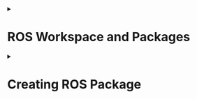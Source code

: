 <!-- http://wiki.ros.org/ROS/Tutorials/NavigatingTheFilesystem<br>
http://wiki.ros.org/ROS/Tutorials/CreatingPackage<br>
http://wiki.ros.org/ROS/Tutorials/BuildingPackages<br> -->

<details>
  <summary><h1>ROS Workspace and Packages</h1></summary>
 ​	A workspace is a set of directories (or folders) where you store related pieces of ROS code. The official name for workspaces in ROS is catkin workspaces.

​	Consider a simple drone project like the ones you have done in AeroNav Event. In that event we have provided you a basic PID controller and you have written program to follow a path and count the number of boxes along the way. So, basically there were 3 parts 
  1. Drone Controller
  2. Following the path
  3. Count boxes using camera 

​	All the 3 parts were programmed in a controller.py file which made the code a huge mess. In ROS we can use separate code files of a single part (Ex: drone controller) kept in separate folders called **packages**. Example: there is a famous open source package called PX4 which is used to control drone in ROS. So handling code files in ROS is simple and easier.

  <h3>File Structure of Workspace</h3>
  
   ```bash
    .
└── ros_ws
    └── src
        ├── Package1
        ├── Package2
        └── Package3
  ```
  
  <h3>Creating a Workspace</h3>
  
   ```bash
   mkdir -p ~/catkin_ws/src
   cd ~/catkin_ws/
  ```

</details>

<details>
  <summary><h1>Creating ROS Package</h1></summary>
  
  ```bash
   catkin_create_pkg path_follower rospy roscpp 
  ```
  
  The above command is used to create package in ROS
  The command contains 3 parts 
  1. catkin_create_pkg : which indicates your creating package
  2. path_follower : package name (The folder name in which you keep your code files)
  3. rospy roscpp : These are dependecies for the package 
  
  For example if you need to create a package for path following you need a controller. You can use the open source PX4 controller. Hence in the code which u write u need to use the PX4 functions to control drone So, PX4 should be depedency for your package. 
  
  roscpp is the package which you need to keep as dependency when your coding in C++
  
  rospy is the package which you need to keep as dependency when your coding in python
  
   To list dependencies we use below command
  ```bash
    rospack depends1 path_follower 
  ```
  Here depends1 represents the 1st order dependencies of package like rospy roscpp for the above package. Dependency packages of 1st order packages are called indirect depedencies 
  
  <h3>Buildng the Package</h3>
  
  As you know in ROS we can use multiple code files to integrate all code files, to use functionalities of all code files we need to build the package.
  For building the package we use CMake and Catkin Build.
  In home directory type below commands to build all packages in the worksapce at once
  
  ```bash
   source /opt/ros/noetic/setup.bash
   cd catkin_ws
   catkin_make
  ```
  After building the package ,the structure of package will be
  
  ```bash
  .
├── CMakeLists.txt
├── package.xml
└── src
    └── code.py

  ```
  You can see the new files CMakeLists.txt and package.xml which are generated while building the package 
  
  In CMakeLists.txt
  
  ```cmake
    find_package(catkin REQUIRED COMPONENTS
    roscpp
    rospy
    )
  ```
  The code snippit has the dependency packages which was specified during creating package. There are some lines which specify depedency packages in package.xml too.
  
  ```xml
    <build_depend>roscpp</build_depend>
    <build_depend>rospy</build_depend>
    <build_export_depend>roscpp</build_export_depend>
    <build_export_depend>rospy</build_export_depend>
    <exec_depend>roscpp</exec_depend>
    <exec_depend>rospy</exec_depend>
  ```
  You should change the above two code snippets to add or delete dependency accordingly.
  
  [Further Reading 1](http://wiki.ros.org/ROS/Tutorials/CreatingPackage)
  
  [Further Reading 2](http://wiki.ros.org/ROS/Tutorials/BuildingPackages)
  
  
</details>
